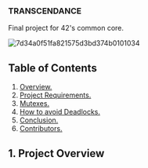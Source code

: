 ### **TRANSCENDANCE**

Final project for 42's common core.

![7d34a0f51fa821575d3bd374b0101034](https://github.com/Dieau/Transcendance/assets/13594148/5a00f072-1c11-4aff-9c77-9ecd6b98c74d)

## **Table of Contents**

1. [ Overview. ](#over)
2. [ Project Requirements. ](#req)
3. [ Mutexes. ](#mutexes)
4. [ How to avoid Deadlocks. ](#deadlock)
5. [ Conclusion. ](#conc)
6. [ Contributors. ](#cont)

<a name="over"></a>
## 1. Project Overview

